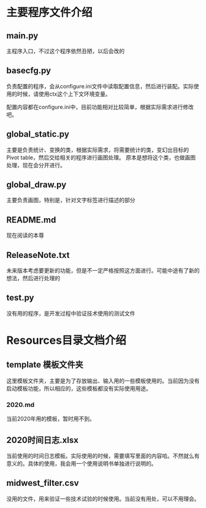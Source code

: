 

# 主要程序文件介绍

## __main__.py
主程序入口，不过这个程序依然丑陋，以后会改的


## basecfg.py
负责配置的程序，会从configure.ini文件中读取配置信息，然后进行装配。实际使用的时候，请使用ctx这个上下文环境变量。

配置内容都在configure.ini中，目前功能相对比较简单，根据实际需求进行修改吧。


## global_static.py
主要是负责统计、变换的类，根据实际需求，将需要统计的类，变幻出目标的Pivot table，然后交给相关的程序进行画图处理。
原本是想将这个类，也做画图处理，现在会分开进行。

## global_draw.py
主要负责画图，特别是，针对文字标签进行描述的部分

## README.md
现在阅读的本尊

## ReleaseNote.txt
未来版本考虑要更新的功能，但是不一定严格按照这方面进行。可能中途有了新的想法，然后进行处理的

## test.py

没有用的程序，是开发过程中验证技术使用的测试文件

# Resources目录文档介绍

## template 模板文件夹

这里模板文件夹，主要是为了存放输出、输入用的一些模板使用的。当前因为没有启动模板功能，所以相应的，这些模板都没有实际使用用途。

### 2020.md

当前2020年用的模板，暂时用不到。

## 2020时间日志.xlsx

当前使用的时间日志模板。实际使用的时候，需要填写里面的内容哈。不然就么有意义的。具体的使用，我会用一个使用说明书单独进行说明的。

## midwest_filter.csv

没用的文件，用来验证一些技术试验的时候使用。当前没有用处，可以不用理会。 


